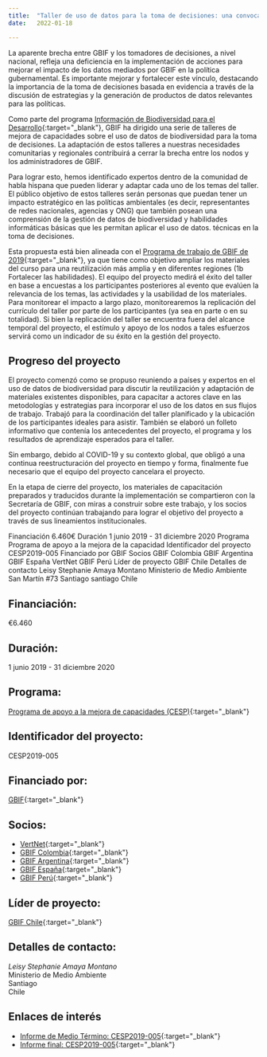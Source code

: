 ```yaml
---
title:  "Taller de uso de datos para la toma de decisiones: una convocatoria de la comunidad iberoamericana"
date:   2022-01-18

---
```


La aparente brecha entre GBIF y los tomadores de decisiones, a nivel nacional, refleja una deficiencia en la implementación de acciones para mejorar el impacto de los datos mediados por GBIF en la política gubernamental. Es importante mejorar y fortalecer este vínculo, destacando la importancia de la toma de decisiones basada en evidencia a través de la discusión de estrategias y la generación de productos de datos relevantes para las políticas.

Como parte del programa [Información de Biodiversidad para el Desarrollo](https://www.gbif.org/bid){:target="_blank"}, GBIF ha dirigido una serie de talleres de mejora de capacidades sobre el uso de datos de biodiversidad para la toma de decisiones. La adaptación de estos talleres a nuestras necesidades comunitarias y regionales contribuirá a cerrar la brecha entre los nodos y los administradores de GBIF.

Para lograr esto, hemos identificado expertos dentro de la comunidad de habla hispana que pueden liderar y adaptar cada uno de los temas del taller. El público objetivo de estos talleres serán personas que puedan tener un impacto estratégico en las políticas ambientales (es decir, representantes de redes nacionales, agencias y ONG) que también posean una comprensión de la gestión de datos de biodiversidad y habilidades informáticas básicas que les permitan aplicar el uso de datos. técnicas en la toma de decisiones.

Esta propuesta está bien alineada con el [Programa de trabajo de GBIF de 2019](https://www.gbif.org/document/4Pcu4jX68UE2iMOMQgQEE8){:target="_blank"}, ya que tiene como objetivo ampliar los materiales del curso para una reutilización más amplia y en diferentes regiones (1b Fortalecer las habilidades).
El equipo del proyecto medirá el éxito del taller en base a encuestas a los participantes posteriores al evento que evalúen la relevancia de los temas, las actividades y la usabilidad de los materiales. Para monitorear el impacto a largo plazo, monitorearemos la replicación del currículo del taller por parte de los participantes (ya sea en parte o en su totalidad). Si bien la replicación del taller se encuentra fuera del alcance temporal del proyecto, el estímulo y apoyo de los nodos a tales esfuerzos servirá como un indicador de su éxito en la gestión del proyecto.

## Progreso del proyecto

El proyecto comenzó como se propuso reuniendo a países y expertos en el uso de datos de biodiversidad para discutir la reutilización y adaptación de materiales existentes disponibles, para capacitar a actores clave en las metodologías y estrategias para incorporar el uso de los datos en sus flujos de trabajo. Trabajó para la coordinación del taller planificado y la ubicación de los participantes ideales para asistir. También se elaboró un folleto informativo que contenía los antecedentes del proyecto, el programa y los resultados de aprendizaje esperados para el taller.

Sin embargo, debido al COVID-19 y su contexto global, que obligó a una continua reestructuración del proyecto en tiempo y forma, finalmente fue necesario que el equipo del proyecto cancelara el proyecto.

En la etapa de cierre del proyecto, los materiales de capacitación preparados y traducidos durante la implementación se compartieron con la Secretaría de GBIF, con miras a construir sobre este trabajo, y los socios del proyecto continúan trabajando para lograr el objetivo del proyecto a través de sus lineamientos institucionales.


Financiación 6.460€
Duración 1 junio 2019 - 31 diciembre 2020
Programa Programa de apoyo a la mejora de la capacidad
Identificador del proyecto CESP2019-005
Financiado por GBIF
Socios GBIF Colombia GBIF Argentina GBIF España VertNet GBIF Perú
Líder de proyecto GBIF Chile
Detalles de contacto
Leisy Stephanie Amaya Montano
Ministerio de Medio Ambiente
San Martín #73 Santiago
santiago
Chile


## Financiación: 

€6.460


## Duración: 

1 junio 2019 - 31 diciembre 2020

## Programa: 

[Programa de apoyo a la mejora de capacidades (CESP)](https://www.gbif.org/programme/82219){:target="_blank"}

## Identificador del proyecto: 

CESP2019-005

## Financiado por:

[GBIF](http://www.gbif.org/){:target="_blank"}


## Socios:

* [VertNet](http://vertnet.org/index.html){:target="_blank"}
* [GBIF Colombia](https://www.gbif.org/country/CO/about){:target="_blank"}
* [GBIF Argentina](https://www.gbif.org/country/AR/about){:target="_blank"}
* [GBIF España](http://www.gbif.es/){:target="_blank"}
* [GBIF Perú](https://www.gbif.org/country/PE/about){:target="_blank"}



## Líder de proyecto:

[GBIF Chile](http://www.gbif.org/country/CL/summary){:target="_blank"}

## Detalles de contacto:

*Leisy Stephanie Amaya Montano*  
Ministerio de Medio Ambiente  
Santiago  
Chile

## Enlaces de interés

- [Informe de Medio Término: CESP2019-005](https://assets.ctfassets.net/uo17ejk9rkwj/3kQsrvzKs9LcaOxz8pRfzr/4777f08dd0a9af3bf9e5c9dd75bdf162/2019_CESP_Mid-term_narrative_report_template_CESP2019-005_EN_APPROVED.pdf){:target="_blank"}
- [Informe final: CESP2019-005](https://assets.ctfassets.net/uo17ejk9rkwj/2R1ym45627F7oXmbhjqHFj/f85867c22a304a2b052423332ed615b7/CESP2019-005_Final_report_WEB.pdf){:target="_blank"}
